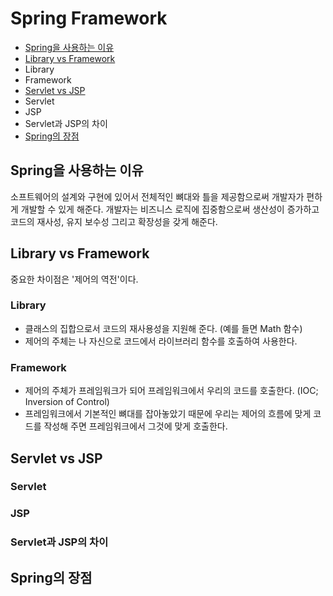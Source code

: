 # Spring Framework
- [Spring을 사용하는 이유](#spring을-사용하는-이유)
- [Library vs Framework](#library-vs-framework)
 - Library
 - Framework
- [Servlet vs JSP](#servlet-vs-jsp)
 - Servlet
 - JSP
 - Servlet과 JSP의 차이
- [Spring의 장점](#spring의-장점)

## Spring을 사용하는 이유
소프트웨어의 설계와 구현에 있어서 전체적인 뼈대와 틀을 제공함으로써 개발자가 편하게 개발할 수 있게 해준다. 개발자는 비즈니스 로직에 집중함으로써 생산성이 증가하고 코드의 재사성, 유지 보수성 그리고 확장성을 갖게 해준다.

## Library vs Framework
중요한 차이점은 '제어의 역전'이다.

### Library
- 클래스의 집합으로서 코드의 재사용성을 지원해 준다. (예를 들면 Math 함수)
- 제어의 주체는 나 자신으로 코드에서 라이브러리 함수를 호출하여 사용한다.

### Framework
- 제어의 주체가 프레임워크가 되어 프레임워크에서 우리의 코드를 호출한다. (IOC; Inversion of Control)
- 프레임워크에서 기본적인 뼈대를 잡아놓았기 때문에 우리는 제어의 흐름에 맞게 코드를 작성해 주면 프레임워크에서 그것에 맞게 호출한다.

## Servlet vs JSP

### Servlet


### JSP


### Servlet과 JSP의 차이


## Spring의 장점

